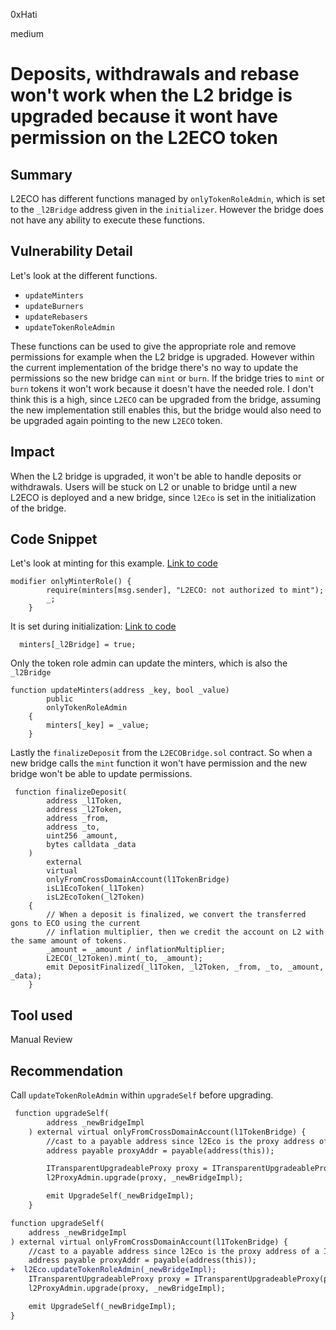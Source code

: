 0xHati

medium

# Deposits, withdrawals and rebase won't work when the L2 bridge is upgraded because it wont have permission on the L2ECO token

## Summary
L2ECO has different functions managed by `onlyTokenRoleAdmin`, which is set to the `_l2Bridge` address given in the `initializer`.  However the bridge does not have any ability to execute these functions.

## Vulnerability Detail
Let's look at the different functions. 
- `updateMinters`
- `updateBurners`
- `updateRebasers`
- `updateTokenRoleAdmin`

These functions can be used to give the appropriate role and remove permissions for example when the L2 bridge is upgraded. However within the current implementation of the bridge there's no way to update the permissions so the new bridge can `mint` or `burn`. If the bridge tries to `mint` or `burn` tokens it won't work because it doesn't have the needed role. I don't think this is a high, since `L2ECO` can be upgraded from the bridge, assuming the new implementation still enables this, but the bridge would also need to be upgraded again pointing to the new `L2ECO` token.
## Impact
When the L2 bridge is upgraded, it won't be able to handle deposits or withdrawals. Users will be stuck on L2 or unable to bridge until a new L2ECO is deployed and a new bridge, since `l2Eco` is set in the initialization of the bridge. 
## Code Snippet
Let's look at minting for this example. 
[Link to code](https://github.com/sherlock-audit/2023-05-ecoprotocol/blob/main/op-eco/contracts/token/L2ECO.sol#LL96C7-L96C7)
```solidity
modifier onlyMinterRole() {
        require(minters[msg.sender], "L2ECO: not authorized to mint");
        _;
    }
```
It is set during initialization:
[Link to code](https://github.com/sherlock-audit/2023-05-ecoprotocol/blob/main/op-eco/contracts/token/L2ECO.sol#L155)
```solidity
  minters[_l2Bridge] = true;
```
Only the token role admin can update the minters, which is also the `_l2Bridge`
```solidity
function updateMinters(address _key, bool _value)
        public
        onlyTokenRoleAdmin
    {
        minters[_key] = _value;
    }
```
Lastly the `finalizeDeposit` from the `L2ECOBridge.sol` contract. So when a new bridge calls the `mint` function it won't have permission and the new bridge won't be able to update permissions. 
```solidity
 function finalizeDeposit(
        address _l1Token,
        address _l2Token,
        address _from,
        address _to,
        uint256 _amount,
        bytes calldata _data
    )
        external
        virtual
        onlyFromCrossDomainAccount(l1TokenBridge)
        isL1EcoToken(_l1Token)
        isL2EcoToken(_l2Token)
    {
        // When a deposit is finalized, we convert the transferred gons to ECO using the current
        // inflation multiplier, then we credit the account on L2 with the same amount of tokens.
        _amount = _amount / inflationMultiplier;
        L2ECO(_l2Token).mint(_to, _amount);
        emit DepositFinalized(_l1Token, _l2Token, _from, _to, _amount, _data);
    }
```
## Tool used

Manual Review

## Recommendation
Call `updateTokenRoleAdmin` within `upgradeSelf` before upgrading.
```diff
 function upgradeSelf(
        address _newBridgeImpl
    ) external virtual onlyFromCrossDomainAccount(l1TokenBridge) {
        //cast to a payable address since l2Eco is the proxy address of a ITransparentUpgradeableProxy contract
        address payable proxyAddr = payable(address(this));

        ITransparentUpgradeableProxy proxy = ITransparentUpgradeableProxy(proxyAddr);
        l2ProxyAdmin.upgrade(proxy, _newBridgeImpl);

        emit UpgradeSelf(_newBridgeImpl);
    }

function upgradeSelf(
    address _newBridgeImpl
) external virtual onlyFromCrossDomainAccount(l1TokenBridge) {
    //cast to a payable address since l2Eco is the proxy address of a ITransparentUpgradeableProxy contract
    address payable proxyAddr = payable(address(this));
+  l2Eco.updateTokenRoleAdmin(_newBridgeImpl);
    ITransparentUpgradeableProxy proxy = ITransparentUpgradeableProxy(proxyAddr);
    l2ProxyAdmin.upgrade(proxy, _newBridgeImpl);

    emit UpgradeSelf(_newBridgeImpl);
}

```